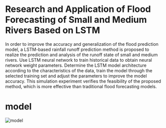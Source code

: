 # Research and Application of Flood Forecasting of Small and Medium Rivers Based on LSTM

In order to improve the accuracy and generalization of the flood prediction model, a LSTM-based rainfall runoff prediction method is proposed to realize the prediction and analysis of the runoff state of small and medium rivers. 
Use LSTM neural network to train historical data to obtain neural network weight parameters. 
Determine the LSTM model architecture according to the characteristics of the data, train the model through the selected training set and adjust the parameters to improve the model accuracy. 
This simulation experiment verifies the feasibility of the proposed method, which is more effective than traditional flood forecasting models.

# model
![model](https://github.com/EileenDLS/HHU_Flood-Prediction_LSTM/assets/121457817/cba2394a-fd9f-49ed-99aa-f47f0c077d08)
